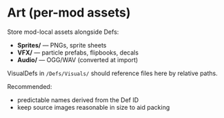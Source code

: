 # Art (per-mod assets)

Store mod-local assets alongside Defs:
- **Sprites/**  — PNGs, sprite sheets
- **VFX/**      — particle prefabs, flipbooks, decals
- **Audio/**    — OGG/WAV (converted at import)

VisualDefs in `/Defs/Visuals/` should reference files here by relative paths.

Recommended:
- predictable names derived from the Def ID
- keep source images reasonable in size to aid packing
